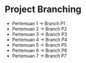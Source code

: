 ﻿# Project Branching
- Pertemuan 1 → Branch P1
- Pertemuan 2 → Branch P2
- Pertemuan 3 → Branch P3
- Pertemuan 4 → Branch P4
- Pertemuan 5 → Branch P5
- Pertemuan 6 → Branch P6
- Pertemuan 7 → Branch P7
